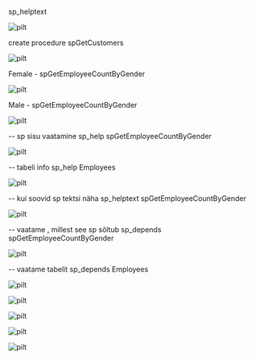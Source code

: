 sp_helptext

![pilt](https://github.com/user-attachments/assets/6ad0210e-bf09-4270-af57-41a6c75b8c57)


create procedure spGetCustomers

![pilt](https://github.com/user-attachments/assets/2b85c335-8f39-4963-89b3-254084ad9ec3)

Female - spGetEmployeeCountByGender

![pilt](https://github.com/user-attachments/assets/e612bf50-c02e-4999-8598-529ed58a93ef)


Male - spGetEmployeeCountByGender

![pilt](https://github.com/user-attachments/assets/c5567ca8-2fec-4819-bfdc-7df6bfbe8f22)


-- sp sisu vaatamine
sp_help spGetEmployeeCountByGender

![pilt](https://github.com/user-attachments/assets/b5a7edf5-68d9-4352-9b88-b4aecbe614cf)


-- tabeli info
sp_help Employees

![pilt](https://github.com/user-attachments/assets/982224a0-4f69-4a9e-b9b1-59b7b0ca2de9)


-- kui soovid sp tektsi näha
sp_helptext spGetEmployeeCountByGender

![pilt](https://github.com/user-attachments/assets/99e90c5e-2429-4579-8846-858ce5df6927)


-- vaatame , millest see sp sõltub
sp_depends spGetEmployeeCountByGender

![pilt](https://github.com/user-attachments/assets/97ae1d41-de98-4f27-a241-4ed7b3b2455f)


-- vaatame tabelit
sp_depends Employees

![pilt](https://github.com/user-attachments/assets/06b1dff2-e47f-4009-bfb9-0b827823eaf0)


![pilt](https://github.com/user-attachments/assets/0544efa0-d39b-4f58-b238-0159dffb6743)


![pilt](https://github.com/user-attachments/assets/fcef4807-4b4f-4ab5-bff2-500e8dabdb41)


![pilt](https://github.com/user-attachments/assets/9e80eb14-1843-41d2-bfbb-4b765ec715d6)


![pilt](https://github.com/user-attachments/assets/1b4280a9-d458-4b99-a511-a6e82764d36a)






